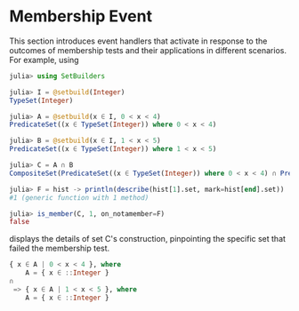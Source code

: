 # Membership Event
This section introduces event handlers that activate in response to the
outcomes of membership tests and their applications in different scenarios.
For example, using 
```julia
julia> using SetBuilders

julia> I = @setbuild(Integer)
TypeSet(Integer)

julia> A = @setbuild(x ∈ I, 0 < x < 4)
PredicateSet((x ∈ TypeSet(Integer)) where 0 < x < 4)

julia> B = @setbuild(x ∈ I, 1 < x < 5)
PredicateSet((x ∈ TypeSet(Integer)) where 1 < x < 5)

julia> C = A ∩ B
CompositeSet(PredicateSet((x ∈ TypeSet(Integer)) where 0 < x < 4) ∩ PredicateSet((x ∈ TypeSet(Integer)) where 1 < x < 5))

julia> F = hist -> println(describe(hist[1].set, mark=hist[end].set))
#1 (generic function with 1 method)

julia> is_member(C, 1, on_notamember=F)
false
```

displays the details of set C's construction, pinpointing the specific
set that failed the membership test.

```julia
{ x ∈ A | 0 < x < 4 }, where
    A = { x ∈ ::Integer }
∩
 => { x ∈ A | 1 < x < 5 }, where
    A = { x ∈ ::Integer }
```
